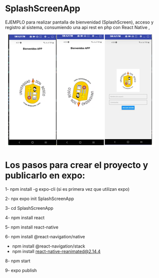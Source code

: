# SplashScreenApp
EJEMPLO para realizar pantalla de bienvenidad (SplashScreen), acceso y registro al sistema, consumiendo una api rest en php con React Native , 

![Image text](https://github.com/AlexanderSiguenza/SplashScreenApp/blob/main/img/SplashScreen.png)

# Los pasos para crear el proyecto y publicarlo en expo:

1- npm install -g expo-cli (si es primera vez que utilizan expo)

2- npx expo init SplashScreenApp

3- cd SplashScreenApp

4- npm install react

5- npm install react-native

6- npm install @react-navigation/native

- npm install @react-navigation/stack
- npm install react-native-reanimated@2.14.4

8- npm start

9- expo publish
